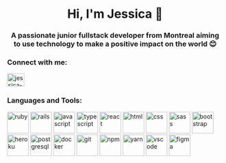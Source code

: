 <h1 align="center">Hi, I'm Jessica 👋</h1>
<h3 align="center">A passionate junior fullstack developer from Montreal aiming to use technology to make a positive impact on the world 😊</h3>

<h3 align="left">Connect with me:</h3>
<p align="left">
<a href="https://linkedin.com/in/jessica-iacovozzi" target="blank"><img align="center" src="https://raw.githubusercontent.com/rahuldkjain/github-profile-readme-generator/master/src/images/icons/Social/linked-in-alt.svg" alt="jessica-iacovozzi" height="30" width="40" /></a>
</p>

<h3 align="left">Languages and Tools:</h3>

<p>
  <img src="https://cdn.jsdelivr.net/gh/devicons/devicon/icons/ruby/ruby-original.svg" alt="ruby" width="50" height="50"/>
  <img src="https://cdn.jsdelivr.net/gh/devicons/devicon/icons/rails/rails-plain-wordmark.svg" alt="rails" width="50" height="50"/>
  <img src="https://cdn.jsdelivr.net/gh/devicons/devicon/icons/javascript/javascript-original.svg" alt="javascript" width="50"   height="50"/>
  <img src="https://cdn.jsdelivr.net/gh/devicons/devicon/icons/typescript/typescript-original.svg" alt="typescript" width="50" height="50"/>
  <img src="https://cdn.jsdelivr.net/gh/devicons/devicon/icons/react/react-original.svg" alt="react" width="50" height="50"/>
  <img src="https://cdn.jsdelivr.net/gh/devicons/devicon/icons/html5/html5-original.svg" alt="html" width="50" height="50"/>
  <img src="https://cdn.jsdelivr.net/gh/devicons/devicon/icons/css3/css3-original.svg" alt="css" width="50" height="50"/>
  <img src="https://cdn.jsdelivr.net/gh/devicons/devicon/icons/sass/sass-original.svg" alt="sass" width="50" height="50"/>
  <img src="https://cdn.jsdelivr.net/gh/devicons/devicon/icons/bootstrap/bootstrap-original.svg" alt="bootstrap" width="50" height="50"/>
  <img src="https://cdn.jsdelivr.net/gh/devicons/devicon/icons/heroku/heroku-plain.svg" alt="heroku" width="50" height="50"/>
  <img src="https://cdn.jsdelivr.net/gh/devicons/devicon/icons/postgresql/postgresql-plain.svg" alt="postgresql" width="50" height="50"/>
  <img src="https://cdn.jsdelivr.net/gh/devicons/devicon/icons/docker/docker-plain.svg" alt="docker" width="50" height="50"/>
  <img src="https://cdn.jsdelivr.net/gh/devicons/devicon/icons/git/git-original.svg" alt="git" width="50" height="50"/>
  <img src="https://cdn.jsdelivr.net/gh/devicons/devicon/icons/npm/npm-original-wordmark.svg" alt="npm" width="50" height="50"/>
  <img src="https://cdn.jsdelivr.net/gh/devicons/devicon/icons/yarn/yarn-original.svg" alt="yarn" width="50" height="50"/>
  <img src="https://cdn.jsdelivr.net/gh/devicons/devicon/icons/vscode/vscode-original.svg" alt="vscode" width="50" height="50"/>
  <img src="https://cdn.jsdelivr.net/gh/devicons/devicon/icons/figma/figma-original.svg" alt="figma" width="50" height="50"/>
</p>

